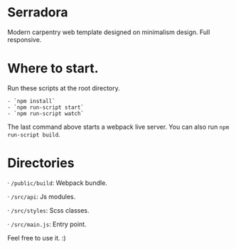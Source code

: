 # Serradora

Modern carpentry web template designed on minimalism design. Full responsive.


# Where to start.

Run these scripts at the root directory.

    - `npm install`
    - `npm run-script start`
    - `npm run-script watch`

The last command above starts a webpack live server. You can also run `npm run-script build`.


# Directories

· `/public/build`: Webpack bundle.

· `/src/api`: Js modules.

· `/src/styles`: Scss classes.

· `/src/main.js`: Entry point.


Feel free to use it. :)
